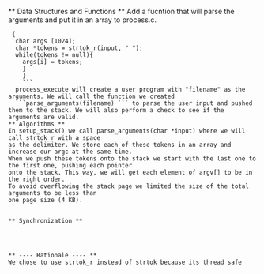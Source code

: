 
** Data Structures and Functions **
Add a fucntion that will parse the arguments and put it in an array to process.c. 

``` void parse_arguments(char *input)
 {
  char args [1024];
  char *tokens = strtok_r(input, " ");
  while(tokens != null){
  	args[i] = tokens;
	}
    }
    ```
  process_execute will create a user program with "filename" as the arguments. We will call the function we created 
  ```parse_arguments(filename) ``` to parse the user input and pushed them to the stack. We will also perform a check to see if the arguments are valid. 
** Algorithms **
In setup_stack() we call parse_arguments(char *input) where we will call strtok_r with a space
as the delimiter. We store each of these tokens in an array and increase our argc at the same time.
When we push these tokens onto the stack we start with the last one to the first one, pushing each pointer
onto the stack. This way, we will get each element of argv[] to be in the right order.
To avoid overflowing the stack page we limited the size of the total arguments to be less than
one page size (4 KB).


** Synchronization **




** ---- Rationale ---- **
We chose to use strtok_r instead of strtok because its thread safe
